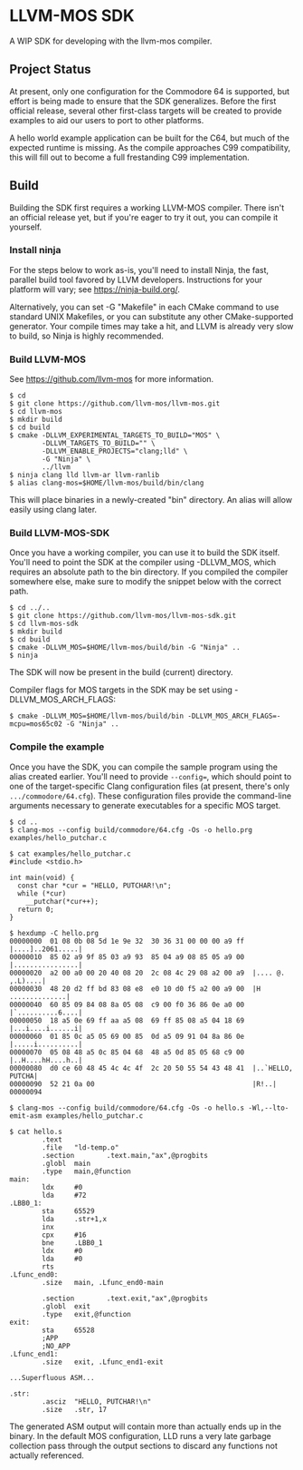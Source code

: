 # LLVM-MOS SDK

A WIP SDK for developing with the llvm-mos compiler.

## Project Status

At present, only one configuration for the Commodore 64 is supported, but
effort is being made to ensure that the SDK generalizes. Before the first
official release, several other first-class targets will be created to
provide examples to aid our users to port to other platforms.

A hello world example application can be built for the C64, but much of the
expected runtime is missing. As the compile approaches C99 compatibility,
this will fill out to become a full frestanding C99 implementation.

## Build

Building the SDK first requires a working LLVM-MOS compiler. There isn't an
official release yet, but if you're eager to try it out, you can compile it yourself.

### Install ninja

For the steps below to work as-is, you'll need to install Ninja, the fast,
parallel build tool favored by LLVM developers. Instructions for your
platform will vary; see https://ninja-build.org/.

Alternatively, you can set -G "Makefile" in each CMake command to use
standard UNIX Makefiles, or you can substitute any other CMake-supported
generator. Your compile times may take a hit, and LLVM is already very slow
to build, so Ninja is highly recommended.

### Build LLVM-MOS

See https://github.com/llvm-mos for more information.

```console
$ cd
$ git clone https://github.com/llvm-mos/llvm-mos.git
$ cd llvm-mos
$ mkdir build
$ cd build
$ cmake -DLLVM_EXPERIMENTAL_TARGETS_TO_BUILD="MOS" \
        -DLLVM_TARGETS_TO_BUILD="" \
        -DLLVM_ENABLE_PROJECTS="clang;lld" \
        -G "Ninja" \
        ../llvm
$ ninja clang lld llvm-ar llvm-ranlib
$ alias clang-mos=$HOME/llvm-mos/build/bin/clang
```

This will place binaries in a newly-created "bin" directory. An alias will
allow easily using clang later.

### Build LLVM-MOS-SDK

Once you have a working compiler, you can use it to build the SDK itself.
You'll need to point the SDK at the compiler using -DLLVM_MOS, which requires
an absolute path to the bin directory. If you compiled the compiler somewhere else, make sure to modify the snippet below with the correct path.

```console
$ cd ../..
$ git clone https://github.com/llvm-mos/llvm-mos-sdk.git
$ cd llvm-mos-sdk
$ mkdir build
$ cd build
$ cmake -DLLVM_MOS=$HOME/llvm-mos/build/bin -G "Ninja" ..
$ ninja
```

The SDK will now be present in the build (current) directory.

Compiler flags for MOS targets in the SDK may be set using -DLLVM_MOS_ARCH_FLAGS:

```console
$ cmake -DLLVM_MOS=$HOME/llvm-mos/build/bin -DLLVM_MOS_ARCH_FLAGS=-mcpu=mos65c02 -G "Ninja" ..
```

### Compile the example

Once you have the SDK, you can compile the sample program using the alias
created earlier. You'll need to provide `--config=`, which should point to
one of the target-specific Clang configuration files (at present, there's
only `.../commodore/64.cfg`). These configuration files provide the
command-line arguments necessary to generate executables for a specific MOS
target.

```console
$ cd ..
$ clang-mos --config build/commodore/64.cfg -Os -o hello.prg examples/hello_putchar.c

$ cat examples/hello_putchar.c
#include <stdio.h>

int main(void) {
  const char *cur = "HELLO, PUTCHAR!\n";
  while (*cur)
    __putchar(*cur++);
  return 0;
}

$ hexdump -C hello.prg
00000000  01 08 0b 08 5d 1e 9e 32  30 36 31 00 00 00 a9 ff  |....]..2061.....|
00000010  85 02 a9 9f 85 03 a9 93  85 04 a9 08 85 05 a9 00  |................|
00000020  a2 00 a0 00 20 40 08 20  2c 08 4c 29 08 a2 00 a9  |.... @. ,.L)....|
00000030  48 20 d2 ff bd 83 08 e8  e0 10 d0 f5 a2 00 a9 00  |H ..............|
00000040  60 85 09 84 08 8a 05 08  c9 00 f0 36 86 0e a0 00  |`..........6....|
00000050  18 a5 0e 69 ff aa a5 08  69 ff 85 08 a5 04 18 69  |...i....i......i|
00000060  01 85 0c a5 05 69 00 85  0d a5 09 91 04 8a 86 0e  |.....i..........|
00000070  05 08 48 a5 0c 85 04 68  48 a5 0d 85 05 68 c9 00  |..H....hH....h..|
00000080  d0 ce 60 48 45 4c 4c 4f  2c 20 50 55 54 43 48 41  |..`HELLO, PUTCHA|
00000090  52 21 0a 00                                       |R!..|
00000094

$ clang-mos --config build/commodore/64.cfg -Os -o hello.s -Wl,--lto-emit-asm examples/hello_putchar.c

$ cat hello.s
        .text
        .file   "ld-temp.o"
        .section        .text.main,"ax",@progbits
        .globl  main
        .type   main,@function
main:
        ldx     #0
        lda     #72
.LBB0_1:
        sta     65529
        lda     .str+1,x
        inx
        cpx     #16
        bne     .LBB0_1
        ldx     #0
        lda     #0
        rts
.Lfunc_end0:
        .size   main, .Lfunc_end0-main

        .section        .text.exit,"ax",@progbits
        .globl  exit
        .type   exit,@function
exit:
        sta     65528
        ;APP
        ;NO_APP
.Lfunc_end1:
        .size   exit, .Lfunc_end1-exit

...Superfluous ASM...

.str:
        .asciz  "HELLO, PUTCHAR!\n"
        .size   .str, 17

```

The generated ASM output will contain more than actually ends up in the binary.
In the default MOS configuration, LLD runs a very late garbage collection pass
through the output sections to discard any functions not actually referenced.
